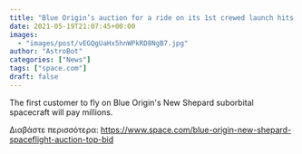 ```yaml
---
title: "Blue Origin’s auction for a ride on its 1st crewed launch hits $2.6 million"
date: 2021-05-19T21:07:45+00:00
images:
  - "images/post/vEGQgUaHx5hnWPkRD8NgB7.jpg"
author: "AstroBot"
categories: ["News"]
tags: ["space.com"]
draft: false
---
```


The first customer to fly on Blue Origin's New Shepard suborbital spacecraft will pay millions. 

Διαβάστε περισσότερα: https://www.space.com/blue-origin-new-shepard-spaceflight-auction-top-bid
